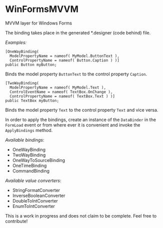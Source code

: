 # WinFormsMVVM
MVVM layer for Windows Forms

The binding takes place in the generated \*.designer (code behind) file.

_Examples:_

```
[OneWayBinding(
  ModelPropertyName = nameof( MyModel.ButtonText ),
  ControlPropertyName = nameof( Button.Caption ) )]
public Button myButton;
```
Binds the model property ```ButtonText``` to the control property ```Caption```.

```
[TwoWayBinding(
  ModelPropertyName = nameof( MyModel.Text ),
  ControlEventName = nameof( TextBox.OnChange ),
  ControlPropertyName = nameof( TextBox.Text ) )]
public TextBox myButton;
```
Binds the model property ```Text``` to the control property ```Text``` and vice versa.

In order to apply the bindings, create an instance of the ```DataBinder``` in the ```FormLoad``` event or from where ever it is convenient and invoke the ```ApplyBindings``` method.

*Available bindings*:

- OneWayBinding
- TwoWayBinding
- OneWayToSourceBinding
- OneTimeBinding
- CommandBinding

*Available value converters*:
- StringFormatConverter
- InverseBooleanConverter
- DoubleToIntConverter
- EnumToIntConverter

This is a work in progress and does not claim to be complete. Feel free to contribute!
